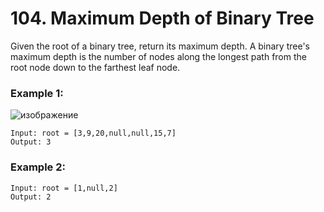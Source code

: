 # 104. Maximum Depth of Binary Tree

Given the root of a binary tree, return its maximum depth.
A binary tree's maximum depth is the number of nodes along the longest path from the root node down to the farthest leaf node.



### Example 1:

![изображение](https://user-images.githubusercontent.com/38793933/153799673-9be5d803-2298-4996-8cb1-b1961df6a809.png)

```
Input: root = [3,9,20,null,null,15,7]
Output: 3
```

### Example 2:
```
Input: root = [1,null,2]
Output: 2
```
